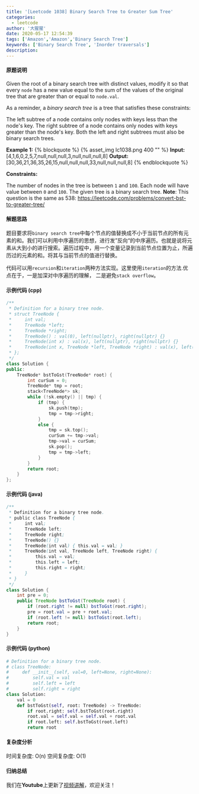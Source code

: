 ```yaml
---
title: '[Leetcode 1038] Binary Search Tree to Greater Sum Tree'
categories:
  - leetcode
author: '大猩猩'
date: 2020-05-17 12:54:39
tags: ['Amazon','Amazon','Binary Search Tree']
keywords: ['Binary Search Tree', 'Inorder traversals']
description:
---
```

#### 原题说明
Given the root of a binary search tree with distinct values, modify it so that every `node` has a new value equal to the sum of the values of the original tree that are greater than or equal to `node.val`.

As a reminder, a *binary search tree* is a tree that satisfies these constraints:

The left subtree of a node contains only nodes with keys less than the node's key.
The right subtree of a node contains only nodes with keys greater than the node's key.
Both the left and right subtrees must also be binary search trees.




**Example 1:**
{% blockquote %}
{% asset_img lc1038.png 400 "" %}
**Input:**
[4,1,6,0,2,5,7,null,null,null,3,null,null,null,8]
**Output:** 
[30,36,21,36,35,26,15,null,null,null,33,null,null,null,8]
{% endblockquote %}


**Constraints:**

The number of nodes in the tree is between `1` and `100`.
Each node will have value between `0` and `100`.
The given tree is a binary search tree.
**Note**: This question is the same as 538: https://leetcode.com/problems/convert-bst-to-greater-tree/


<!--more-->

#### 解题思路
题目要求将`binary search tree`中每个节点的值替换成不小于当前节点的所有元素的和。我们可以利用中序遍历的思想，进行发”反向“的中序遍历。也就是说将元素从大到小的进行搜索。遍历过程中，用一个变量记录到当前节点位置为止，所遍历过的元素的和。将其与当前节点的值进行替换。

代码可以用`recursion`和`iteration`两种方法实现。这里使用`iteration`的方法.优点在于，一是加深对中序遍历的理解， 二是避免`stack overflow`。

#### 示例代码 (cpp)
```cpp
/**
 * Definition for a binary tree node.
 * struct TreeNode {
 *     int val;
 *     TreeNode *left;
 *     TreeNode *right;
 *     TreeNode() : val(0), left(nullptr), right(nullptr) {}
 *     TreeNode(int x) : val(x), left(nullptr), right(nullptr) {}
 *     TreeNode(int x, TreeNode *left, TreeNode *right) : val(x), left(left), right(right) {}
 * };
 */
class Solution {
public:
    TreeNode* bstToGst(TreeNode* root) {
        int curSum = 0;
        TreeNode* tmp = root;
        stack<TreeNode*> sk;
        while (!sk.empty() || tmp) {
            if (tmp) {
                sk.push(tmp);
                tmp = tmp->right;
            }
            else {
                tmp = sk.top();
                curSum += tmp->val;
                tmp->val = curSum;
                sk.pop();
                tmp = tmp->left;
            }
        }
        return root;
    }
};
```

#### 示例代码 (java)
```java
/**
 * Definition for a binary tree node.
 * public class TreeNode {
 *     int val;
 *     TreeNode left;
 *     TreeNode right;
 *     TreeNode() {}
 *     TreeNode(int val) { this.val = val; }
 *     TreeNode(int val, TreeNode left, TreeNode right) {
 *         this.val = val;
 *         this.left = left;
 *         this.right = right;
 *     }
 * }
 */
class Solution {
    int pre = 0;
    public TreeNode bstToGst(TreeNode root) {
        if (root.right != null) bstToGst(root.right);
        pre = root.val = pre + root.val;
        if (root.left != null) bstToGst(root.left);
        return root;
    }     
}
```

#### 示例代码 (python)
```python
# Definition for a binary tree node.
# class TreeNode:
#     def __init__(self, val=0, left=None, right=None):
#         self.val = val
#         self.left = left
#         self.right = right
class Solution:
    val = 0
    def bstToGst(self, root: TreeNode) -> TreeNode:
        if root.right: self.bstToGst(root.right)
        root.val = self.val = self.val + root.val
        if root.left: self.bstToGst(root.left)
        return root
```

#### 复杂度分析
时间复杂度: O(n)
空间复杂度: O(1)

#### 归纳总结
我们在**Youtube**上更新了[视频讲解](https://www.youtube.com/watch?v=Y17ZpASccdA&t=65s)，欢迎关注！